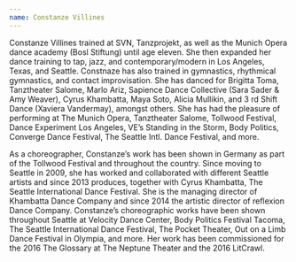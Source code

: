 ```yaml
---
name: Constanze Villines
---
```

Constanze Villines trained at SVN, Tanzprojekt, as well as the Munich Opera
dance academy (Bosl Stiftung) until age eleven. She then expanded her dance
training to tap, jazz, and contemporary/modern in Los Angeles, Texas, and
Seattle. Constnaze has also trained in gymnastics, rhythmical gymnastics, and
contact improvisation. She has danced for Brigitta Toma, Tanztheater Salome,
Marlo Ariz, Sapience Dance Collective (Sara Sader & Amy Weaver), Cyrus
Khambatta, Maya Soto, Alicia Mullikin, and 3 rd Shift Dance (Xaviera Vandermay),
amongst others. She has had the pleasure of performing at The Munich Opera,
Tanztheater Salome, Tollwood Festival, Dance Experiment Los Angeles, VE’s
Standing in the Storm, Body Politics, Converge Dance Festival, The Seattle Intl.
Dance Festival, and more. 

As a choreographer, Constanze’s work has been shown in Germany as part of
the Tollwood Festival and throughout the country. Since moving to Seattle in
2009, she has worked and collaborated with different Seattle artists and since
2013 produces, together with Cyrus Khambatta, The Seattle International Dance
Festival. She is the managing director of Khambatta Dance Company and since
2014 the artistic director of reflexion Dance Company. Constanze’s
choreographic works have been shown throughout Seattle at Velocity Dance
Center, Body Politics Festival Tacoma, The Seattle International Dance Festival,
The Pocket Theater, Out on a Limb Dance Festival in Olympia, and more. Her
work has been commissioned for the 2016 The Glossary at The Neptune Theater
and the 2016 LitCrawl.
